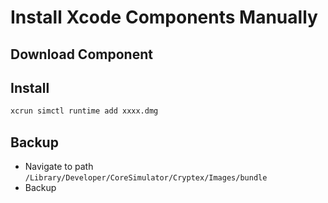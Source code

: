 # Install Xcode Components Manually

## Download Component

## Install

```bash
xcrun simctl runtime add xxxx.dmg
```

## Backup

- Navigate to path `/Library/Developer/CoreSimulator/Cryptex/Images/bundle`
- Backup